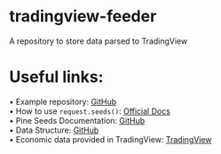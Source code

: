 # tradingview-feeder
A repository to store data parsed to TradingView

# Useful links:
• Example repository: [GitHub](https://github.com/tradingview-pine-seeds/seed_crypto_santiment/tree/master)<br>
• How to use `request.seeds()`: [Official Docs](https://www.tradingview.com/pine-script-reference/v5/#fun_request.seed)<br>
• Pine Seeds Documentation: [GitHub](https://github.com/tradingview-pine-seeds/docs)<br>
• Data Structure: [GitHub](https://github.com/tradingview-pine-seeds/docs/blob/main/data.md)<br>
• Economic data provided in TradingView: [TradingView](https://www.tradingview.com/support/solutions/43000665359-what-economic-data-is-available-in-pine/)